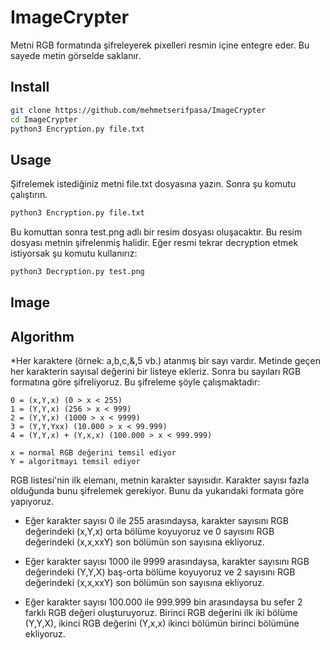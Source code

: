 # ImageCrypter

Metni RGB formatında şifreleyerek pixelleri resmin içine entegre eder. Bu sayede metin görselde saklanır.


## Install
```bash
git clone https://github.com/mehmetserifpasa/ImageCrypter
cd ImageCrypter
python3 Encryption.py file.txt
```

## Usage
Şifrelemek istediğiniz metni file.txt dosyasına yazın. Sonra şu komutu çalıştırın.
```bash
python3 Encryption.py file.txt
```
Bu komuttan sonra test.png adlı bir resim dosyası oluşacaktır. Bu resim dosyası metnin şifrelenmiş halidir. Eğer resmi tekrar decryption etmek istiyorsak şu komutu kullanırız:
```bash
python3 Decryption.py test.png 
```

## Image

## Algorithm

*Her karaktere (örnek: a,b,c,&,5 vb.) atanmış bir sayı vardır. Metinde geçen her karakterin sayısal değerini bir listeye ekleriz. Sonra bu sayıları RGB formatına göre şifreliyoruz. Bu şifreleme şöyle çalışmaktadır:

```
0 = (x,Y,x) (0 > x < 255)
1 = (Y,Y,x) (256 > x < 999)
2 = (Y,Y,x) (1000 > x < 9999)
3 = (Y,Y,Yxx) (10.000 > x < 99.999)
4 = (Y,Y,x) + (Y,x,x) (100.000 > x < 999.999)

```
```
x = normal RGB değerini temsil ediyor
Y = algoritmayı temsil ediyor
```
RGB listesi'nin ilk elemanı, metnin karakter sayısıdır. Karakter sayısı fazla olduğunda bunu şifrelemek gerekiyor. Bunu da yukarıdaki formata göre yapıyoruz.

* Eğer karakter sayısı 0 ile 255 arasındaysa, karakter sayısını RGB değerindeki (x,Y,x) orta bölüme koyuyoruz ve 0 sayısını RGB değerindeki (x,x,xxY) son bölümün son sayısına ekliyoruz.

* Eğer karakter sayısı 1000 ile 9999 arasındaysa, karakter sayısını RGB değerindeki (Y,Y,X) baş-orta bölüme koyuyoruz ve 2 sayısını RGB değerindeki (x,x,xxY) son bölümün son sayısına ekliyoruz.

* Eğer karakter sayısı 100.000 ile 999.999 bin arasındaysa bu sefer 2 farklı RGB değeri oluşturuyoruz. Birinci RGB değerini ilk iki bölüme (Y,Y,X), ikinci RGB değerini (Y,x,x) ikinci bölümün birinci bölümüne ekliyoruz.




